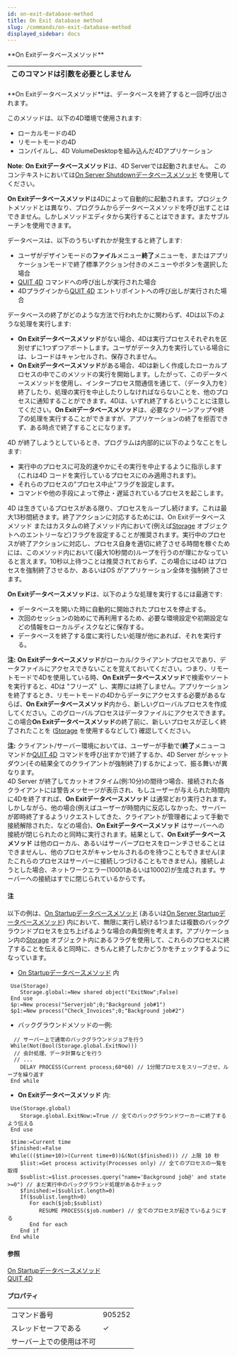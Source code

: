 ```yaml
---
id: on-exit-database-method
title: On Exit database method
slug: /commands/on-exit-database-method
displayed_sidebar: docs
---
```


<!--REF #_command_.On Exit database method.Syntax-->**On Exitデータベースメソッド**<!-- END REF-->
<!--REF #_command_.On Exit database method.Params-->
| このコマンドは引数を必要としません |  |
| --- | --- |

<!-- END REF-->

#### 

<!--REF #_command_.On Exit database method.Summary-->**On Exitデータベースメソッド**は、データベースを終了すると一回呼び出されます。<!-- END REF-->

このメソッドは、以下の4D環境で使用されます:

* ローカルモードの4D
* リモートモードの4D
* コンパイルし、4D VolumeDesktopを組み込んだ4Dアプリケーション

**Note**: **On Exitデータベースメソッド**は、4D Serverでは起動されません。 このコンテキストにおいては[On Server Shutdownデータベースメソッド](on-server-shutdown-database-method.md) を使用してください。

**On Exitデータベースメソッド**は4Dによって自動的に起動されます。プロジェクトメソッドとは異なり、プログラムからデータベースメソッドを呼び出すことはできません。しかしメソッドエディタから実行することはできます。またサブルーチンを使用できます。

データベースは、以下のうちいずれかが発生すると終了します:

* ユーザがデザインモードの**ファイル**メニュー**終了**メニューを、またはアプリケーションモードで終了標準アクション付きのメニューやボタンを選択した場合
* [QUIT 4D](quit-4d.md) コマンドへの呼び出しが実行された場合
* 4Dプラグインから[QUIT 4D](quit-4d.md) エントリポイントへの呼び出しが実行された場合

データベースの終了がどのような方法で行われたかに関わらず、4Dは以下のような処理を実行します:

* **On Exitデータベースメソッド**がない場合、4Dは実行プロセスそれぞれを区別せずに1つずつアボートします。ユーザがデータ入力を実行している場合には、レコードはキャンセルされ、保存されません。
* **On Exitデータベースメソッド**がある場合、4Dは新しく作成したローカルプロセスの中でこのメソッドの実行を開始します。したがって、このデータベースメソッドを使用し、インタープロセス間通信を通じて、（データ入力を）終了したり、処理の実行を中止したりしなければならないことを、他のプロセスに通知することができます。4Dは、いずれ終了するということに注意してください。**On Exitデータベースメソッド**は、必要なクリーンアップや終了の処理を実行することができますが、アプリケーションの終了を拒否できず、ある時点で終了することになります。

4D が終了しようとしているとき、プログラムは内部的に以下のようなことをします:

* 実行中のプロセスに可及的速やかにその実行を中止するように指示します(これは4D コードを実行しているプロセスにのみ適用されます)。
* それらのプロセスの"プロセス中止"フラグを設定します。
* コマンドや他の手段によって停止・遅延されているプロセスを起こします。

4D は生きているプロセスがある限り、プロセスをループし続けます。これは最大13秒間続きます。終了アクションに対応するためには、On Exitデータベースメソッド またはカスタムの終了メソッド内において(例えば[Storage](storage.md) オブジェクトへのエントリーなど)フラグを設定することが推奨されます。実行中のプロセスが終了アクションに対応し、プロセス自身を適切に終了させる時間を稼ぐためには、このメソッド内において(最大10秒間の)ループを行うのが理にかなっていると言えます。10秒以上待つことは推奨されておらず、この場合には4D はプロセスを強制終了させるか、あるいはOS がアプリケーション全体を強制終了させます。

**On Exitデータベースメソッド**は、以下のような処理を実行するには最適です:

* データベースを開いた時に自動的に開始されたプロセスを停止する。
* 次回のセッションの始めにで再利用するため、必要な環境設定や初期設定などの情報をローカルディスクなどに保存する。
* データベースを終了する度に実行したい処理が他にあれば、それを実行する。

**注:** **On Exitデータベースメソッド**がローカル/クライアントプロセスであり、データファイルにアクセスできないことを覚えておいてください。つまり、リモートモードで4Dを使用している時、**On Exitデータベースメソッド**で検索やソートを実行すると、4Dは "フリーズ" し、実際には終了しません。アプリケーションを終了するとき、リモートモードの4Dからデータにアクセスする必要があるならば、**On Exitデータベースメソッド**内から、新しいグローバルプロセスを作成してください。このグローバルプロセスはデータファイルにアクセスできます。この場合**On Exitデータベースメソッド**の終了前に、新しいプロセスが正しく終了されたことを ([Storage](storage.md) を使用するなどして) 確認してください。

**注:** クライアント/サーバー環境においては、ユーザーが手動で(**終了**メニューコマンドか[QUIT 4D](quit-4d.md) コマンドを呼び出すかで)終了するか、4D Server がシャットダウン(その結果全てのクライアントが強制終了)するかによって、振る舞いが異なります。  
4D Server が終了してカットオフタイム(例:10分)の間待つ場合、接続された各クライアントには警告メッセージが表示され、もしユーザーが与えられた時間内に4Dを終了すれば、**On Exitデータベースメソッド** は通常どおり実行されます。しかしながら、他の場合(例えばユーザーが時間内に反応しなかった、サーバーが即時終了するようリクエストしてきた、クライアントが管理者によって手動で接続解除された、などの場合)、**On Exitデータベースメソッド** はサーバーへの接続が閉じられたのと同時に実行されます。結果として、**On Exitデータベースメソッド** は他のローカル、あるいはサーバープロセスをローンチさせることはできませんし、他のプロセスがキャンセルされるのを待つこともできません(またこれらのプロセスはサーバーに接続しつづけることもできません)。接続しようとした場合、ネットワークエラー(10001あるいは10002)が生成されます。サーバーへの接続はすでに閉じられているからです。

#### 注 

以下の例は、[On Startupデータベースメソッド](on-startup-database-method.md) (あるいは[On Server Startupデータベースメソッド](on-server-startup-database-method.md)) 内において、無限に実行し続ける1つまたは複数のバックグラウンドプロセスを立ち上げるような場合の典型例を考えます。アプリケーション内の[Storage](storage.md) オブジェクト内にあるフラグを使用して、これらのプロセスに終了することを伝えると同時に、きちんと終了したかどうかをチェックするようになっています。

* [On Startupデータベースメソッド](on-startup-database-method.md) 内

```4d
 Use(Storage)
    Storage.global:=New shared object("ExitNow";False)
 End use
 $p:=New process("Serverjob";0;"Background job#1")
 $p1:=New process("Check_Invoices";0;"Background job#2")
```

* バックグラウンドメソッドの一例:

```4d
  // サーバー上で通常のバックグラウンドジョブを行う
 While(Not(Bool(Storage.global.ExitNow)))
  // 会計処理、データ計算などを行う
  // ...
    DELAY PROCESS(Current process;60*60) // 1分間プロセスをスリープさせ、ループを繰り返す
 End while
```

* **On Exitデータベースメソッド** 内:

```4d
 Use(Storage.global)
    Storage.global.ExitNow:=True // 全てのバックグラウンドワーカーに終了するよう伝える
 End use
 
 $time:=Current time
 $finished:=False
 While((($time+10)>(Current time+0))&(Not($finished))) // 上限 10 秒
    $list:=Get process activity(Processes only) // 全てのプロセスの一覧を取得
    $sublist:=$list.processes.query("name='Background job@' and state >=0") // まだ実行中のバックグラウンド処理があるかチェック
    $finished:=($sublist.length=0)
    If($sublist.length>0)
       For each($job;$sublist)
          RESUME PROCESS($job.number) // 全てのプロセスが起きているようにする
       End for each
    End if
 End while
```

#### 参照 

[On Startupデータベースメソッド](on-startup-database-method.md)  
[QUIT 4D](quit-4d.md)  

#### プロパティ
|  |  |
| --- | --- |
| コマンド番号 | 905252 |
| スレッドセーフである | &check; |
| サーバー上での使用は不可 ||


